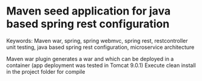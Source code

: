 # Maven seed application for java based spring rest configuration
Keywords: Maven war, spring, spring webmvc, spring rest, restcontroller unit testing, java based spring rest configuration, microservice architecture

Maven war plugin generates a war and which can be deployed in a container (app deployment was tested in Tomcat 9.0.1)
Execute clean install in the project folder for compile

